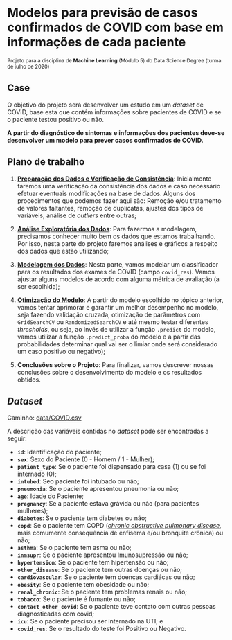 # Modelos para previsão de casos confirmados de COVID com base em informações de cada paciente

<sub>Projeto para a disciplina de **Machine Learning** (Módulo 5) do Data Science Degree (turma de julho de 2020)</sub>

## Case

O objetivo do projeto será desenvolver um estudo em um *dataset* de COVID, base esta que contém informações sobre pacientes de COVID e se o paciente testou positivo ou não.

**A partir do diagnóstico de sintomas e informações dos pacientes deve-se desenvolver um modelo para prever casos confirmados de COVID.**

## Plano de trabalho

1. [__Preparação dos Dados e Verificação de Consistência__](notebooks_exploration/1-preproc.ipynb): Inicialmente faremos uma verificação da consistência dos dados e caso necessário efetuar eventuais modificações na base de dados. Alguns dos procedimentos que podemos fazer aqui são: Remoção e/ou tratamento de valores faltantes, remoção de duplicatas, ajustes dos tipos de variáveis, análise de _outliers_ entre outras;

2. [__Análise Exploratória dos Dados__](notebooks_exploration/2-eda.ipynb): Para fazermos a modelagem, precisamos conhecer muito bem os dados que estamos trabalhando. Por isso, nesta parte do projeto faremos análises e gráficos a respeito dos dados que estão utilizando;

3. [__Modelagem dos Dados__](notebooks_exploration/3-modelagem.ipynb): Nesta parte, vamos modelar um classificador para os resultados dos exames de COVID (campo `covid_res`). Vamos ajustar alguns modelos de acordo com alguma métrica de avaliação (a ser escolhida);

4. [__Otimização do Modelo__](notebooks_exploration/4-otimizacao.ipynb): A partir do modelo escolhido no tópico anterior, vamos tentar aprimorar e garantir um melhor desempenho no modelo, seja fazendo validação cruzada, otimização de parâmetros com `GridSearchCV` ou `RandomizedSearchCV` e até mesmo testar diferentes _thresholds_, ou seja, ao invés de utilizar a função `.predict` do modelo, vamos utilizar a função `.predict_proba` do modelo e a partir das probabilidades determinar qual vai ser o limiar onde será considerado um caso positivo ou negativo);

5. __Conclusões sobre o Projeto__: Para finalizar, vamos descrever nossas conclusões sobre o desenvolvimento do modelo e os resultados obtidos.

## *Dataset*

Caminho: [data/COVID.csv](data/COVID.csv)

A descrição das variáveis contidas no *dataset* pode ser encontradas a seguir:

- **`id`**: Identificação do paciente;
- **`sex`**: Sexo do Paciente (0 - Homem / 1 - Mulher);
- **`patient_type`**: Se o paciente foi dispensado para casa (1) ou se foi internado (0);
- **`intubed`**: Seo paciente foi intubado ou não;
- **`pneumonia`**: Se o paciente apresentou pneumonia ou não;
- **`age`**: Idade do Paciente;
- **`pregnancy`**: Se a paciente estava grávida ou não (para pacientes mulheres);
- **`diabetes`**: Se o paciente tem diabetes ou não;
- **`copd`**: Se o paciente tem COPD (*[chronic obstructive pulmonary disease](https://www.mayoclinic.org/diseases-conditions/copd/symptoms-causes/syc-20353679)*, mais comumente consequência de enfisema e/ou bronquite crônica) ou não;
- **`asthma`**: Se o paciente tem asma ou não;
- **`inmsupr`**: Se o paciente apresentou Imunosupressão ou não;
- **`hypertension`**: Se o paciente tem hipertensão ou não;
- **`other_disease`**: Se o paciente tem outras doenças ou não;
- **`cardiovascular`**: Se o paciente tem doenças cardiácas ou não;
- **`obesity`**: Se o paciente tem obesidade ou não;
- **`renal_chronic`**: Se o paciente tem problemas renais ou não;
- **`tobacco`**: Se o paciente é fumante ou não;
- **`contact_other_covid`**: Se o paciente teve contato com outras pessoas diagnosticadas com covid;
- **`icu`**: Se o paciente precisou ser internado na UTI; e
- **`covid_res`**: Se o resultado do teste foi Positivo ou Negativo.
